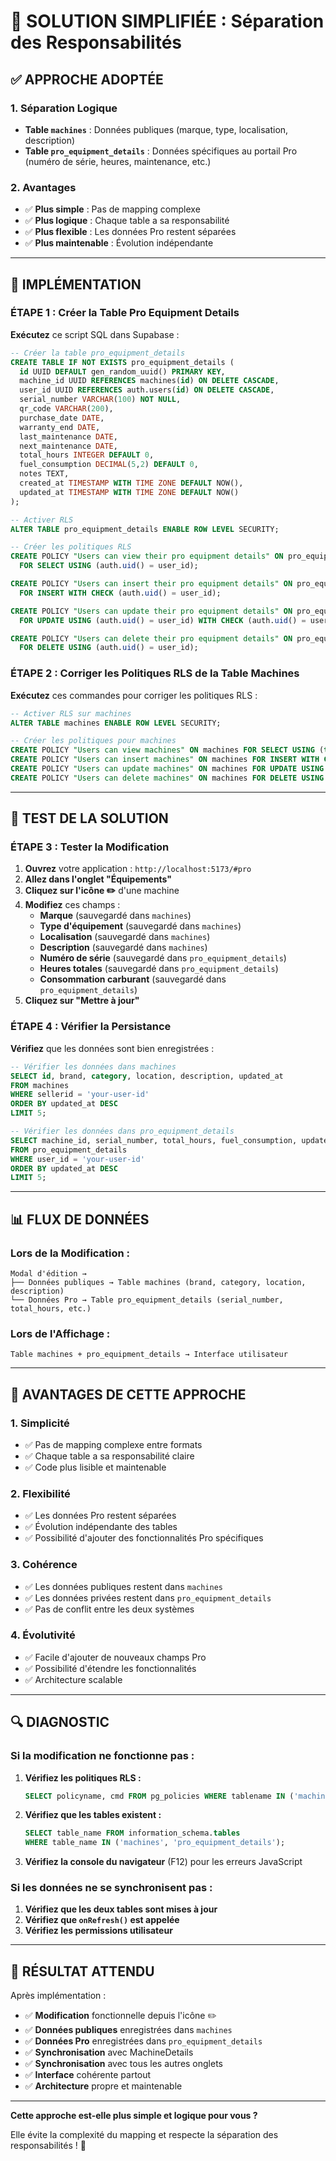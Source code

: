 # 🎯 SOLUTION SIMPLIFIÉE : Séparation des Responsabilités

## ✅ **APPROCHE ADOPTÉE**

### **1. Séparation Logique**
- **Table `machines`** : Données publiques (marque, type, localisation, description)
- **Table `pro_equipment_details`** : Données spécifiques au portail Pro (numéro de série, heures, maintenance, etc.)

### **2. Avantages**
- ✅ **Plus simple** : Pas de mapping complexe
- ✅ **Plus logique** : Chaque table a sa responsabilité
- ✅ **Plus flexible** : Les données Pro restent séparées
- ✅ **Plus maintenable** : Évolution indépendante

---

## 🚀 **IMPLÉMENTATION**

### **ÉTAPE 1 : Créer la Table Pro Equipment Details**

**Exécutez** ce script SQL dans Supabase :

```sql
-- Créer la table pro_equipment_details
CREATE TABLE IF NOT EXISTS pro_equipment_details (
  id UUID DEFAULT gen_random_uuid() PRIMARY KEY,
  machine_id UUID REFERENCES machines(id) ON DELETE CASCADE,
  user_id UUID REFERENCES auth.users(id) ON DELETE CASCADE,
  serial_number VARCHAR(100) NOT NULL,
  qr_code VARCHAR(200),
  purchase_date DATE,
  warranty_end DATE,
  last_maintenance DATE,
  next_maintenance DATE,
  total_hours INTEGER DEFAULT 0,
  fuel_consumption DECIMAL(5,2) DEFAULT 0,
  notes TEXT,
  created_at TIMESTAMP WITH TIME ZONE DEFAULT NOW(),
  updated_at TIMESTAMP WITH TIME ZONE DEFAULT NOW()
);

-- Activer RLS
ALTER TABLE pro_equipment_details ENABLE ROW LEVEL SECURITY;

-- Créer les politiques RLS
CREATE POLICY "Users can view their pro equipment details" ON pro_equipment_details
  FOR SELECT USING (auth.uid() = user_id);

CREATE POLICY "Users can insert their pro equipment details" ON pro_equipment_details
  FOR INSERT WITH CHECK (auth.uid() = user_id);

CREATE POLICY "Users can update their pro equipment details" ON pro_equipment_details
  FOR UPDATE USING (auth.uid() = user_id) WITH CHECK (auth.uid() = user_id);

CREATE POLICY "Users can delete their pro equipment details" ON pro_equipment_details
  FOR DELETE USING (auth.uid() = user_id);
```

### **ÉTAPE 2 : Corriger les Politiques RLS de la Table Machines**

**Exécutez** ces commandes pour corriger les politiques RLS :

```sql
-- Activer RLS sur machines
ALTER TABLE machines ENABLE ROW LEVEL SECURITY;

-- Créer les politiques pour machines
CREATE POLICY "Users can view machines" ON machines FOR SELECT USING (true);
CREATE POLICY "Users can insert machines" ON machines FOR INSERT WITH CHECK (true);
CREATE POLICY "Users can update machines" ON machines FOR UPDATE USING (true) WITH CHECK (true);
CREATE POLICY "Users can delete machines" ON machines FOR DELETE USING (true);
```

---

## 🧪 **TEST DE LA SOLUTION**

### **ÉTAPE 3 : Tester la Modification**

1. **Ouvrez** votre application : `http://localhost:5173/#pro`
2. **Allez dans l'onglet "Équipements"**
3. **Cliquez sur l'icône ✏️** d'une machine
4. **Modifiez** ces champs :
   - **Marque** (sauvegardé dans `machines`)
   - **Type d'équipement** (sauvegardé dans `machines`)
   - **Localisation** (sauvegardé dans `machines`)
   - **Description** (sauvegardé dans `machines`)
   - **Numéro de série** (sauvegardé dans `pro_equipment_details`)
   - **Heures totales** (sauvegardé dans `pro_equipment_details`)
   - **Consommation carburant** (sauvegardé dans `pro_equipment_details`)
5. **Cliquez sur "Mettre à jour"**

### **ÉTAPE 4 : Vérifier la Persistance**

**Vérifiez** que les données sont bien enregistrées :

```sql
-- Vérifier les données dans machines
SELECT id, brand, category, location, description, updated_at 
FROM machines 
WHERE sellerid = 'your-user-id'
ORDER BY updated_at DESC
LIMIT 5;

-- Vérifier les données dans pro_equipment_details
SELECT machine_id, serial_number, total_hours, fuel_consumption, updated_at 
FROM pro_equipment_details 
WHERE user_id = 'your-user-id'
ORDER BY updated_at DESC
LIMIT 5;
```

---

## 📊 **FLUX DE DONNÉES**

### **Lors de la Modification :**
```
Modal d'édition → 
├── Données publiques → Table machines (brand, category, location, description)
└── Données Pro → Table pro_equipment_details (serial_number, total_hours, etc.)
```

### **Lors de l'Affichage :**
```
Table machines + pro_equipment_details → Interface utilisateur
```

---

## 🎯 **AVANTAGES DE CETTE APPROCHE**

### **1. Simplicité**
- ✅ Pas de mapping complexe entre formats
- ✅ Chaque table a sa responsabilité claire
- ✅ Code plus lisible et maintenable

### **2. Flexibilité**
- ✅ Les données Pro restent séparées
- ✅ Évolution indépendante des tables
- ✅ Possibilité d'ajouter des fonctionnalités Pro spécifiques

### **3. Cohérence**
- ✅ Les données publiques restent dans `machines`
- ✅ Les données privées restent dans `pro_equipment_details`
- ✅ Pas de conflit entre les deux systèmes

### **4. Évolutivité**
- ✅ Facile d'ajouter de nouveaux champs Pro
- ✅ Possibilité d'étendre les fonctionnalités
- ✅ Architecture scalable

---

## 🔍 **DIAGNOSTIC**

### **Si la modification ne fonctionne pas :**

1. **Vérifiez les politiques RLS :**
   ```sql
   SELECT policyname, cmd FROM pg_policies WHERE tablename IN ('machines', 'pro_equipment_details');
   ```

2. **Vérifiez que les tables existent :**
   ```sql
   SELECT table_name FROM information_schema.tables 
   WHERE table_name IN ('machines', 'pro_equipment_details');
   ```

3. **Vérifiez la console du navigateur** (F12) pour les erreurs JavaScript

### **Si les données ne se synchronisent pas :**

1. **Vérifiez que les deux tables sont mises à jour**
2. **Vérifiez que `onRefresh()` est appelée**
3. **Vérifiez les permissions utilisateur**

---

## 🎯 **RÉSULTAT ATTENDU**

Après implémentation :

- ✅ **Modification** fonctionnelle depuis l'icône ✏️
- ✅ **Données publiques** enregistrées dans `machines`
- ✅ **Données Pro** enregistrées dans `pro_equipment_details`
- ✅ **Synchronisation** avec MachineDetails
- ✅ **Synchronisation** avec tous les autres onglets
- ✅ **Interface** cohérente partout
- ✅ **Architecture** propre et maintenable

---

**Cette approche est-elle plus simple et logique pour vous ?** 

Elle évite la complexité du mapping et respecte la séparation des responsabilités ! 🚀 